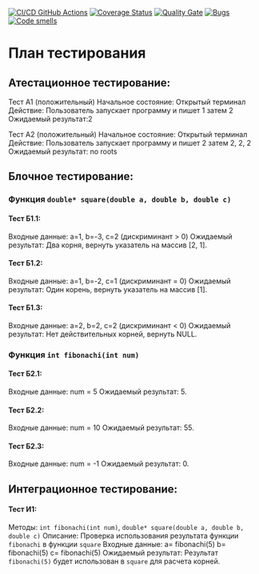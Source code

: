 [![CI/CD GitHub Actions](https://github.com/Samvel228/test2/actions/workflows/test-action.yml/badge.svg)](https://github.com/Samvel228/test2/actions/workflows/test-action.yml)
[![Coverage Status](https://coveralls.io/repos/Samvel228/test2/badge.svg?branch=main)](https://coveralls.io/github/Samvel228/test2?branch=main)
[![Quality Gate](https://sonarcloud.io/api/project_badges/measure?project=Samvel228_test2&metric=alert_status)](https://sonarcloud.io/dashboard?id=Samvel228_test2)
[![Bugs](https://sonarcloud.io/api/project_badges/measure?project=Samvel228_test2&metric=bugs)](https://sonarcloud.io/summary/new_code?id=Samvel228_test2)
[![Code smells](https://sonarcloud.io/api/project_badges/measure?project=Samvel228_test2&metric=code_smells)](https://sonarcloud.io/dashboard?id=Samvel228_test2)

# План тестирования

## Атестационное тестирование:
Тест А1 (положительный)
Начальное состояние: Открытый терминал
Действие: Пользователь запускает программу и пишет 1
затем 2
Ожидаемый результат:2

Тест А2 (положительный)
Начальное состояние: Открытый терминал
Действие: Пользователь запускает программу и пишет 2
затем 2, 2, 2
Ожидаемый результат: no roots
## Блочное тестирование:

### Функция `double* square(double a, double b, double c)`

#### Тест Б1.1:
Входные данные: a=1, b=-3, c=2 (дискриминант > 0)
Ожидаемый результат: Два корня, вернуть указатель на массив [2, 1].

#### Тест Б1.2:
Входные данные: a=1, b=-2, c=1 (дискриминант = 0)
Ожидаемый результат: Один корень, вернуть указатель на массив [1].

#### Тест Б1.3:
Входные данные: a=2, b=2, c=2 (дискриминант < 0)
Ожидаемый результат: Нет действительных корней, вернуть NULL.

### Функция `int fibonachi(int num)`

#### Тест Б2.1:
Входные данные: num = 5
Ожидаемый результат: 5.

#### Тест Б2.2:
Входные данные: num = 10
Ожидаемый результат: 55.

#### Тест Б2.3:
Входные данные: num = -1
Ожидаемый результат: 0.

## Интеграционное тестирование:

#### Тест И1:
Методы: `int fibonachi(int num)`, `double* square(double a, double b, double c)`
Описание: Проверка использования результата функции `fibonachi` в функции `square`
Входные данные: a= fibonachi(5) b= fibonachi(5) c= fibonachi(5)
Ожидаемый результат: Результат `fibonachi(5)` будет использован в `square` для расчета корней.
